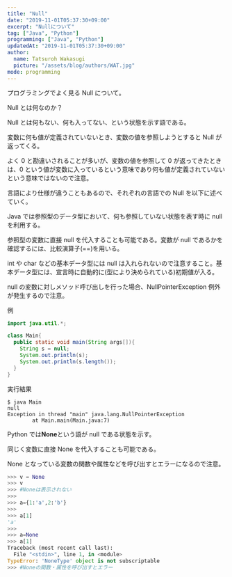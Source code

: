 ```yaml
---
title: "Null"
date: "2019-11-01T05:37:30+09:00"
excerpt: "Nullについて"
tag: ["Java", "Python"]
programming: ["Java", "Python"]
updatedAt: "2019-11-01T05:37:30+09:00"
author:
  name: Tatsuroh Wakasugi
  picture: "/assets/blog/authors/WAT.jpg"
mode: programming
---
```


プログラミングでよく見る Null について。

Null とは何なのか？

Null とは何もない、何も入ってない、という状態を示す語である。

変数に何も値が定義されていないとき、変数の値を参照しようとすると Null が返ってくる。

よく 0 と勘違いされることが多いが、変数の値を参照して 0 が返ってきたときは、0 という値が変数に入っているという意味であり何も値が定義されていないという意味ではないので注意。

言語により仕様が違うこともあるので、それぞれの言語での Null を以下に述べていく。

<div class="note_content_by_programming_language" id="note_content_Java">

Java では参照型のデータ型において、何も参照していない状態を表す時に null を利用する。

参照型の変数に直接 null を代入することも可能である。変数が null であるかを確認するには、比較演算子(==)を用いる。

int や char などの基本データ型には null は入れられないので注意すること。基本データ型には、宣言時に自動的に(型により決められている)初期値が入る。

null の変数に対しメソッド呼び出しを行った場合、NullPointerException 例外が発生するので注意。

例

```java
import java.util.*;

class Main{
  public static void main(String args[]){
    String s = null;
    System.out.println(s);
    System.out.println(s.length());
  }
}
```

実行結果

```
$ java Main
null
Exception in thread "main" java.lang.NullPointerException
        at Main.main(Main.java:7)
```

</div>
<div class="note_content_by_programming_language" id="note_content_Python">

Python では**None**という語が null である状態を示す。

同じく変数に直接 None を代入することも可能である。

None となっている変数の関数や属性などを呼び出すとエラーになるので注意。

```python
>>> v = None
>>> v
>>> #Noneは表示されない
>>>
>>> a={1:'a',2:'b'}
>>>
>>> a[1]
'a'
>>>
>>> a=None
>>> a[1]
Traceback (most recent call last):
  File "<stdin>", line 1, in <module>
TypeError: 'NoneType' object is not subscriptable
>>> #Noneの関数・属性を呼び出すとエラー
```

</div>
